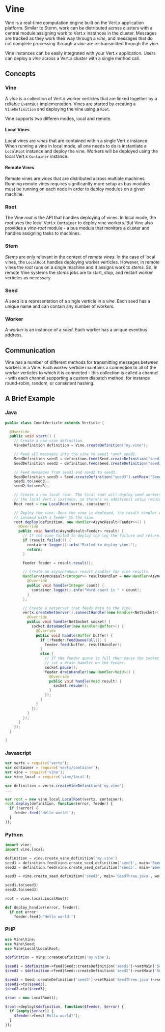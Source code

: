 Vine
====

Vine is a real-time computation engine built on the Vert.x application platform.
Similar to Storm, work can be distributed across clusters with a central module
assigning work to Vert.x instances in the cluster. Messages are tracked as they
work their way through a *vine*, and messages that do not complete processing
through a *vine* are re-transmitted through the vine.

Vine instances can be easily integrated with your Vert.x application. Users can
deploy a *vine* across a Vert.x cluster with a single method call.

## Concepts

### Vine
A *vine* is a collection of Vert.x worker verticles that are linked together
by a reliable `EventBus` implementation. Vines are started by creating a
`VineDefinition` and deploying the vine using a `Root`.

Vine supports two differen modes, local and remote.

#### Local Vines
Local vines are *vines* that are contained within a single Vert.x instance.
When running a vine in local mode, all one needs to do is instantiate a
`LocalRoot` instance and deploy the vine. Workers will be deployed using
the local Vert.x `Container` instance.

#### Remote Vines
Remote vines are *vines* that are distributed across multiple machines. Running
remote vines requires significantly more setup as bus modules must be running
on each node in order to deploy modules on a given machine.

### Root
The Vine *root* is the API that handles deploying of vines. In local mode, the
*root* uses the local Vert.x `Container` to deploy vine workers. But Vine also
provides a *vine-root* module - a bus module that monitors a cluster and handles
assigning tasks to machines.

### Stem
*Stems* are only relevant in the context of *remote vines*. In the case of local
vines, the `LocalRoot` handles deploying worker verticles. However, in remote
vines the *root* runs on a single machine and it assigns work to *stems*. So, in
remote Vine systems the *stems* jobs are to start, stop, and restart worker
verticles as necessary.

### Seed
A *seed* is a representation of a single verticle in a *vine*. Each seed has a
unique name and can contain any number of *workers*.

### Worker
A *worker* is an instance of a *seed*. Each worker has a unique eventbus address.

## Communication
Vine has a number of different methods for transmitting messages between
workers in a Vine. Each *worker* verticle maintains a connection to all of the
*worker* verticles to which it is connected - this collection is called a channel -
with each channel supporting a custom dispatch method, for instance round-robin,
random, or consistent hashing.

## A Brief Example

### Java
```java
public class CountVerticle extends Verticle {

  @Override
  public void start() {
    // Create a new vine definition.
    VineDefinition definition = Vine.createDefinition("my.vine");

    // Feed all messages into the vine to seed1 *and* seed2.
    SeedDefinition seed1 = definition.feed(Seed.createDefinition("seed1").setMain("SeedOne.java"));
    SeedDefinition seed2 = definition.feed(Seed.createDefinition("seed2").setMain("SeedTwo.java"));

    // Feed messages from seed1 and seed2 to seed3.
    SeedDefinition seed3 = Seed.createDefinition("seed3").setMain("SeedThree.java").setWorkers(2);
    seed1.to(seed3);
    seed2.to(seed3);

    // Create a new local root. The local root will deploy seed workers within
    // the local Vert.x instance, so there's no additional setup required.
    Root root = new LocalRoot(vertx, container);

    // Deploy the vine. Once the vine is deployed, the result handler will be
    // invoked with a feeder to the vine.
    root.deploy(definition, new Handler<AsyncResult<Feeder>>() {
      @Override
      public void handle(AsyncResult<Feeder> result) {
        // If the vine failed to deploy the log the failure and return.
        if (result.failed()) {
          container.logger().info("Failed to deploy vine.");
          return;
        }

        Feeder feeder = result.result();

        // Create an asynchronous result handler for vine results.
        Handler<AsyncResult<Integer>> resultHandler = new Handler<AsyncResult<Integer>>() {
          @Override
          public void handle(Integer count) {
            container.logger().info("Word count is " + count);
          }
        };

        // Create a netserver that feeds data to the vine.
        vertx.createNetServer().connectHandler(new Handler<NetSocket>() {
          @Override
          public void handle(NetSocket socket) {
            socket.dataHandler(new Handler<Buffer>() {
              @Override
              public void handle(Buffer buffer) {
                if (!feeder.feedQueueFull()) {
                  feeder.feed(buffer, resultHandler);
                }
                else {
                  // If the feeder queue is full then pause the socket and
                  // set a drain handler on the feeder.
                  socket.pause();
                  feeder.drainHandler(new Handler<Void>() {
                    @Override
                    public void handle(Void result) {
                      socket.resume();
                    }
                  });
                }
              }
            });
          }
        });
      }
    });
  }

}
```

### Javascript
```javascript
var vertx = require('vertx');
var container = require('vertx/container');
var vine = require('vine');
var vine_local = require('vine/local');

var definition = vertx.createVineDefinition('my.vine');
...

var root = new vine_local.LocalRoot(vertx, container);
root.deploy(definition, function(error, feeder) {
  if (!error) {
    feeder.feed('Hello world!');
  }
});
```

### Python
```python
import vine;
import vine.local;

definition = vine.create_vine_definition('my.vine')
seed1 = definition.feed(vine.create_seed_definition('seed1', main='SeedOne.java'))
seed2 = definition.feed(vine.create_seed_definition('seed2', main='SeedTwo.java'))

seed3 = vine.create_seed_definition('seed3', main='SeedThree.java', workers=2)

seed1.to(seed3)
seed2.to(seed3)

root = vine.local.LocalRoot()

def deploy_handler(error, feeder):
  if not error:
    feeder.feed(u'Hello world!')
```

### PHP
```php
use Vine\Vine;
use Vine\Seed;
use Vine\Local\LocalRoot;

$definition = Vine::createDefinition('my.vine');

$seed1 = $definition->feed(Seed::createDefinition('seed1')->setMain('SeedOne.java'));
$seed2 = $definition->feed(Seed::createDefinition('seed2')->setMain('SeedTwo.java'));

$seed3 = Seed::createDefinition('seed3')->setMain('SeedThree.java')->setWorkers(2);
$seed1->to($seed3);
$seed2->to($seed3);

$root = new LocalRoot();

$root->deploy($definition, function($feeder, $error) {
  if (empty($error)) {
    $feeder->feed('Hello world!');
  }
});
```
